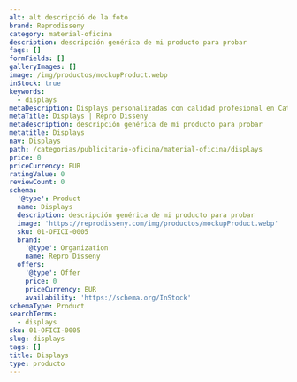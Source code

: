 ```yaml
---
alt: alt descripció de la foto
brand: Reprodisseny
category: material-oficina
description: descripción genérica de mi producto para probar
faqs: []
formFields: []
galleryImages: []
image: /img/productos/mockupProduct.webp
inStock: true
keywords:
  - displays
metaDescription: Displays personalizadas con calidad profesional en Cataluña.
metaTitle: Displays | Repro Disseny
metadescription: descripción genérica de mi producto para probar
metatitle: Displays
nav: Displays
path: /categorias/publicitario-oficina/material-oficina/displays
price: 0
priceCurrency: EUR
ratingValue: 0
reviewCount: 0
schema:
  '@type': Product
  name: Displays
  description: descripción genérica de mi producto para probar
  image: 'https://reprodisseny.com/img/productos/mockupProduct.webp'
  sku: 01-OFICI-0005
  brand:
    '@type': Organization
    name: Repro Disseny
  offers:
    '@type': Offer
    price: 0
    priceCurrency: EUR
    availability: 'https://schema.org/InStock'
schemaType: Product
searchTerms:
  - displays
sku: 01-OFICI-0005
slug: displays
tags: []
title: Displays
type: producto
---
```


